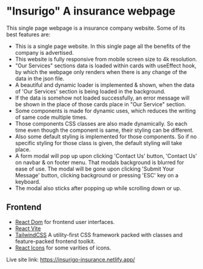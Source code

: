 # "Insurigo" A insurance webpage

This single page webpage is a insurance company website. Some of its best features are:

- This is a single page website. In this single page all the benefits of the company is advertised.
- This website is fully responsive from mobile screen size to 4k resolution.
- "Our Services" sections data is loaded within cards with useEffect hook, by which the webpage only renders when there is any change of the data in the json file.
- A beautiful and dynamic loader is implemented & shown, when the data of 'Our Services' section is being loaded in the background.
- If the data is somehow not loaded successfully, an error message will be shown in the place of those cards place in "Our Service" section.
- Some components is made for dynamic uses, which reduces the writing of same code multiple times.
- Those components CSS classes are also made dynamically. So each time even though the component is same, their styling can be different.
- Also some default styling is implemented for those components. So if no specific styling for those class is given, the default styling will take place.
- A form modal will pop up upon clicking 'Contact Us' button, 'Contact Us' on navbar & on footer menu. That modals background is blurred for ease of use. The modal will be gone upon clicking 'Submit Your Message' button, clicking background or pressing 'ESC' key on a keyboard.
- The modal also sticks after popping up while scrolling down or up.

## Frontend

- [React Dom](https://react.dev/) for frontend user interfaces.
- [React Vite](https://github.com/vitejs/vite-plugin-react/blob/main/packages/plugin-react/README.md)
- [TailwindCSS](https://getbootstrap.com/) A utility-first CSS framework packed with classes and feature-packed frontend toolkit.
- [React Icons](https://react-icons.github.io/react-icons/) for some varities of icons.

Live site link: https://insurigo-insurance.netlify.app/
